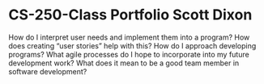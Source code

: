 # CS-250-Class Portfolio Scott Dixon



How do I interpret user needs and implement them into a program? How does creating “user stories” help with this?
How do I approach developing programs? What agile processes do I hope to incorporate into my future development work?
What does it mean to be a good team member in software development?
